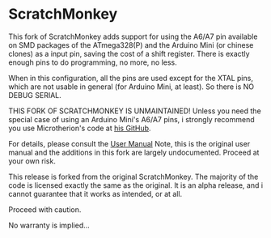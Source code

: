 ScratchMonkey
=============
This fork of ScratchMonkey adds support for using the A6/A7 pin available on SMD packages of the ATmega328(P) and the Arduino Mini (or chinese clones) as a input pin, saving the cost of a shift register. There is exactly enough pins to do programming, no more, no less.

When in this configuration, all the pins are used except for the XTAL pins, which are not usable in general (for Arduino Mini, at least). So there is NO DEBUG SERIAL.

THIS FORK OF SCRATCHMONKEY IS UNMAINTAINED! Unless you need the special case of using an Arduino Mini's A6/A7 pins, i strongly recommend you use Microtherion's code at [his GitHub](https://github.com/microtherion/ScratchMonkey).

For details, please consult the [User Manual](http://microtherion.github.com/ScratchMonkey/) Note, this is the original user manual and the additions in this fork are largely undocumented. Proceed at your own risk.


This release is forked from the original ScratchMonkey.
The majority of the code is licensed exactly the same as the original.
It is an alpha release, and i cannot guarantee that it works as intended, or at all.

Proceed with caution.

No warranty is implied...
